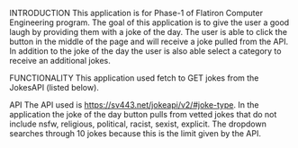 
INTRODUCTION
  This application is for Phase-1 of Flatiron Computer Engineering program. The goal of this application is to give the user a good laugh by providing them with a joke of the day. The user is able to click the button in the middle of the page and will receive a joke pulled from the API. In addition to the joke of the day the user is also able select a category to receive an additional jokes. 

FUNCTIONALITY
This application used fetch to GET jokes from the JokesAPI (listed below). 

API
The API used is https://sv443.net/jokeapi/v2/#joke-type.  In the application the joke of the day button pulls from vetted jokes that do not include nsfw, religious, political, racist, sexist, explicit. The dropdown searches through 10 jokes because this is the limit given by the API. 